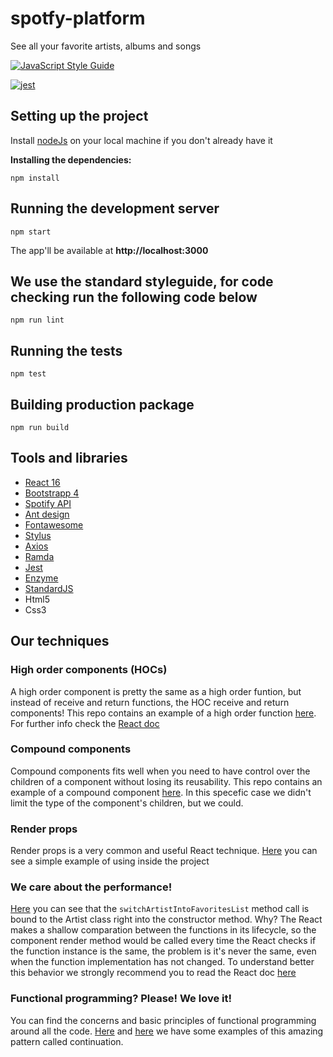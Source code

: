 # spotfy-platform
See all your favorite artists, albums and songs

[![JavaScript Style Guide](https://cdn.rawgit.com/standard/standard/master/badge.svg)](https://github.com/standard/standard)

[![jest](https://facebook.github.io/jest/img/jest-badge.svg)](https://github.com/facebook/jest)

## Setting up the project

Install [nodeJs](http://nodejs.org/en/download/) on your local machine if you don't already have it

**Installing the dependencies:**
```
npm install
```

## Running the development server

```
npm start
```

The app'll be available at **http://localhost:3000**

## We use the standard styleguide, for code checking run the following code below

```
npm run lint
```

## Running the tests

```
npm test
```

## Building production package

```
npm run build
```

## Tools and libraries
 - [React 16](https://reactjs.org/)
 - [Bootstrapp 4](https://getbootstrap.com/docs/4.0)
 - [Spotify API](https://developer.spotify.com/documentation/web-api/)
 - [Ant design](https://ant.design/)
 - [Fontawesome](https://fontawesome.com)
 - [Stylus](http://stylus-lang.com/)
 - [Axios](https://github.com/axios/axios)
 - [Ramda](https://ramdajs.com)
 - [Jest](https://jestjs.io)
 - [Enzyme](https://airbnb.io/enzyme/)
 - [StandardJS](https://standardjs.com/)
 - Html5
 - Css3

## Our techniques

### High order components (HOCs)

A high order component is pretty the same as a high order funtion, but instead of receive and return functions, the HOC receive and return components! This repo contains an example of a high order function [here](https://github.com/LeonardoHabitzreuter/spotfy-platform/blob/master/src/components/overlayOnHover/index.js). For further info check the [React doc](https://reactjs.org/docs/higher-order-components.html)

### Compound components

Compound components fits well when you need to have control over the children of a component without losing its reusability. This repo contains an example of a compound component [here](https://github.com/LeonardoHabitzreuter/spotfy-platform/blob/master/src/components/dataView/index.js). In this specefic case we didn't limit the type of the component's children, but we could.

### Render props

Render props is a very common and useful React technique. [Here](https://github.com/LeonardoHabitzreuter/spotfy-platform/blob/master/src/components/browserLocation/index.js) you can see a simple example of using inside the project

### We care about the performance!

[Here](https://github.com/LeonardoHabitzreuter/spotfy-platform/blob/master/src/home/artists/list/artist.js) you can see that the `switchArtistIntoFavoritesList` method call is bound to the Artist class right into the constructor method. Why? The React makes a shallow comparation between the functions in its lifecycle, so the component render method would be called every time the React checks if the function instance is the same, the problem is it's never the same, even when the function implementation has not changed. To understand better this behavior we strongly recommend you to read the React doc [here](https://reactjs.org/docs/render-props.html)

### Functional programming? Please! We love it!
You can find the concerns and basic principles of functional programming around all the code. [Here](https://github.com/LeonardoHabitzreuter/spotfy-platform/blob/master/src/home/artists/reducers.js) and [here](https://github.com/LeonardoHabitzreuter/spotfy-platform/blob/master/src/components/rating/index.js) we have some examples of this amazing pattern called continuation.